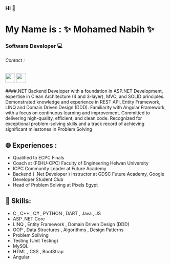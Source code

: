 ### Hi 👋
# My Name is : ✨ Mohamed Nabih ✨
### Software Developer 💻
###### Contact :
[<img src="https://cdn-icons-png.flaticon.com/128/3536/3536505.png" width="30" height="30"/>](https://www.linkedin.com/in/muhammed-nabih-b272a71ba/)      [<img src="https://cdn-icons-png.flaticon.com/128/5968/5968534.png" width="30" height="30"/>](mailto:Mohammed.nabih68@gmail.com)

####.NET Backend Developer with a foundation in ASP.NET Development, expertise in Clean Architecture (4 and 3-layer), MVC, and SOLID principles. Demonstrated knowledge and experience in REST API, Entity Framework, LINQ and Domain Driven Design (DDD). Familiarity with Angular Framework, with a focus on continuous learning and improvement. Committed to delivering high-quality, efficient, and clean code. Recognized for exceptional problem-solving skills and a track record of achieving significant milestones in Problem Solving

## 🌐 Experiences :
- Qualified to ECPC Finals
- Coach at (FEHU-CPC) Faculty of Engineering Helwan University
- ICPC Community Leader at Future Academy
- Backend ( .Net Developer ) Instructor at GDSC Future Academy, Google Developer Student Club
- Head of Problem Solving at Pixels Egypt

  
## 🤖 Skills: 
-  C , C++ , C# , PYTHON , DART , Java , JS   
- ASP .NET Core
- LINQ , Entity Framework ,	Domain Driven Design (DDD)
- OOP , Data Structures , Algorithms ,	Design Patterns
- Problem Sollving
- Testing (Unit Testing)
- MySQL  
- HTML , CSS , BootStrap
- Angular 

 

<!--
**Muhammed-Nabih/Muhammed-Nabih** is a ✨ _special_ ✨ repository because its `README.md` (this file) appears on your GitHub profile.

Here are some ideas to get you started:

- 🔭 I’m currently working on ...
- 🌱 I’m currently learning ...
- 👯 I’m looking to collaborate on ...
- 🤔 I’m looking for help with ...
- 💬 Ask me about ...
- 📫 How to reach me: ...
- 😄 Pronouns: ...
- ⚡ Fun fact: ...
-->
